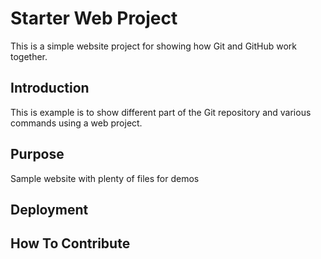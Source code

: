 # Starter Web Project

This is a simple website project for showing how Git and GitHub work together.

## Introduction

This is example is to show different part of the Git repository
and various commands using a web project.

## Purpose

Sample website with plenty of files for demos

## Deployment

## How To Contribute